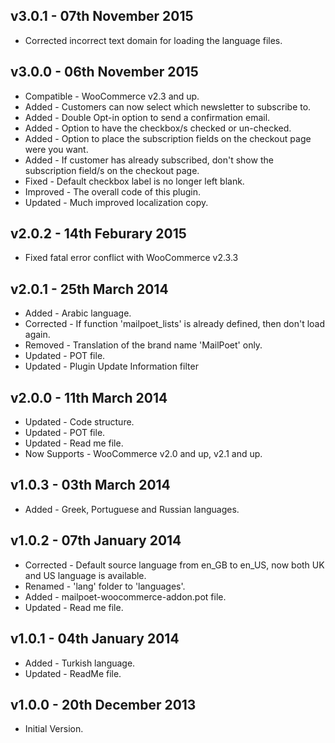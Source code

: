 ## v3.0.1 - 07th November 2015
* Corrected incorrect text domain for loading the language files.

## v3.0.0 - 06th November 2015
* Compatible - WooCommerce v2.3 and up.
* Added - Customers can now select which newsletter to subscribe to.
* Added - Double Opt-in option to send a confirmation email.
* Added - Option to have the checkbox/s checked or un-checked.
* Added - Option to place the subscription fields on the checkout page were you want.
* Added - If customer has already subscribed, don't show the subscription field/s on the checkout page.
* Fixed - Default checkbox label is no longer left blank.
* Improved - The overall code of this plugin.
* Updated - Much improved localization copy.

## v2.0.2 - 14th Feburary 2015
* Fixed fatal error conflict with WooCommerce v2.3.3

## v2.0.1 - 25th March 2014
* Added - Arabic language.
* Corrected - If function 'mailpoet_lists' is already defined, then don't load again.
* Removed - Translation of the brand name 'MailPoet' only.
* Updated - POT file.
* Updated - Plugin Update Information filter

## v2.0.0 - 11th March 2014
* Updated - Code structure.
* Updated - POT file.
* Updated - Read me file.
* Now Supports - WooCommerce v2.0 and up, v2.1 and up.

## v1.0.3 - 03th March 2014
* Added - Greek, Portuguese and Russian languages.

## v1.0.2 - 07th January 2014
* Corrected - Default source language from en_GB to en_US, now both UK and US language is available.
* Renamed - 'lang' folder to 'languages'.
* Added - mailpoet-woocommerce-addon.pot file.
* Updated - Read me file.

## v1.0.1 - 04th January 2014
* Added - Turkish language.
* Updated - ReadMe file.

## v1.0.0 - 20th December 2013
* Initial Version.
